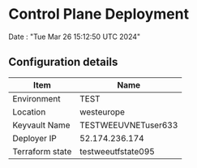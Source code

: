 # Control Plane Deployment #

Date : "Tue Mar 26 15:12:50 UTC 2024"

## Configuration details ##

| Item                    | Name                 |
| ----------------------- | -------------------- |
| Environment             | TEST         |
| Location                | westeurope              |
| Keyvault Name           | TESTWEEUVNETuser633                                 |
| Deployer IP             | 52.174.236.174                                      |
| Terraform state         | testweeutfstate095                         |

